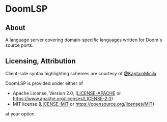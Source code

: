 # DoomLSP

## About

A language server covering domain-specific languages written for Doom's source ports.

## Licensing, Attribution

Client-side syntax highlighting schemes are courtesy of [@KaptainMicila](https://github.com/KaptainMicila/ZScript-VSCode).

DoomLSP is provided under either of

 * Apache License, Version 2.0, ([LICENSE-APACHE](LICENSE-APACHE) or https://www.apache.org/licenses/LICENSE-2.0)
 * MIT license ([LICENSE-MIT](LICENSE-MIT) or https://opensource.org/licenses/MIT)

at your option.
